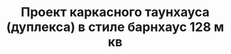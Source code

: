 ---
title: Проект каркасного таунхауса (дуплекса) в стиле барнхаус 128 м кв
description: Готовый проект каркасного таунхауса (дуплекса) эконом класса на две семьи в стиле барнхаус. Площадь&#58; 128 м.кв.

layout: project
permalink: /proekty/:path

featured:
weight: 201

project-title: Каркасный дуплекс в стиле барнхаус
project-catalog-title: Дуплекс барнхаус
project-name: TM-128
tiny-description: Каркасный танхаус с террасой

short-description: "Логичное развитие сверхпопулярного проекта ТМ-120. Многие из вас говорили, что не хватает большой крытой террасы и бойлерной. Теперь это есть, наслаждайтесь! Шикарный экстерьер в скандинавском стиле (или, как принято его называть, барнхаус), деревянный каркас, идеальная планировка - все пришло по-прежнему есть в этом проекте."

price-project: "80 000 р"
price-build:

area: "2x128"

related:
- TM-120
- TM-126
- LM-98

params:
- name: "Площадь секции:"
  value: "128м<sup>2</sup>"
- name: "Площадь 1-го этажа:"
  value: "71м<sup>2</sup>"
- name: "Площадь 2-го этажа:"
  value: "57м<sup>2</sup>"
- name: "Балконы, терраса:"
  value: "38м<sup>2</sup>"
- name: "Разрмеры секции"
  value: "10.85 x 12.0м"
- name: "Спальни"
  value: "4"
- name: "Санузлы"
  value: "2"
- name: "Высота 1-го этажа"
  value: "2.7м"
- name: "Высота 2-го этажа"
  value: "от 1.2м"
- name: "Фундамент"
  value: "Винтовые сваи"
- name: "Конструкция стен"
  value: "Каркас, минвата"
- name: "Перекрытия"
  value: "Каркас"
- name: "Покрытие кровли"
  value: "Профлист"
- name: "Облицовка стен"
  value: "Профлист"

options:
- name: "Замена террасы на а/м навес"
  value: "15 000 р"
- name: "Проект отопления"
  value: "50 000 р"
- name: "Водоснабжение, канализация"
  value: "50 000 р"
- name: "Проект электрики"
  value: "50 000 р"
- name: "Проект подвала"
  value: "30 000 р"
- name: "Замена материала стен"
  value: "30 000 р"
- name: "Изменение фундамента"
  value: "30 000 р"
- name: "Перепланировка (перегородки)"
  value: "10 000 р"
- name: "Дизайн интерьера"
  value: "140 000 р"
---